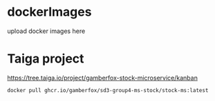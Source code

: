 # dockerImages

upload docker images here

# Taiga project

https://tree.taiga.io/project/gamberfox-stock-microservice/kanban




```bash
docker pull ghcr.io/gamberfox/sd3-group4-ms-stock/stock-ms:latest
```
